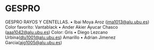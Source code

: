 # GESPRO
GESPRO RAYOS Y CENTELLAS.
• Ibai Moya Aroz (ima1013@alu.ubu.es) Color favorito: Vantablack
• Ander Akier Ayucar Chasco (aaa1042@alu.ubu.es) Color: Gris
• Diego Lezcano Urbina(dlu1001@alu.ubu.es) Amarillo 
• Adrian Jimenez Garcia(ajg1005@alu.ubu.es)
